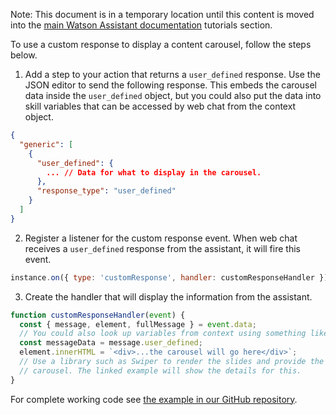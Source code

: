 Note: This document is in a temporary location until this content is moved into the [main Watson Assistant documentation](https://cloud.ibm.com/docs/watson-assistant?topic=watson-assistant-web-chat-overview) tutorials section.

To use a custom response to display a content carousel, follow the steps below.

1. Add a step to your action that returns a `user_defined` response. Use the JSON editor to send the following response. This embeds the carousel data inside the `user_defined` object, but you could also put the data into skill variables that can be accessed by web chat from the context object.
```json
{
  "generic": [
    {
      "user_defined": {
        ... // Data for what to display in the carousel.
      },
      "response_type": "user_defined"
    }
  ]
}
```
2. Register a listener for the custom response event. When web chat receives a `user_defined` response from the assistant, it will fire this event.
```javascript
instance.on({ type: 'customResponse', handler: customResponseHandler });
```
3. Create the handler that will display the information from the assistant.
```javascript
function customResponseHandler(event) {
  const { message, element, fullMessage } = event.data;
  // You could also look up variables from context using something like "fullMessage.context.skills['actions skill'].skill_variables"
  const messageData = message.user_defined;
  element.innerHTML = `<div>...the carousel will go here</div>`;
  // Use a library such as Swiper to render the slides and provide the interactive functionality for the
  // carousel. The linked example will show the details for this.
}
```

For complete working code see [the example in our GitHub repository](https://github.com/watson-developer-cloud/assistant-toolkit/tree/master/integrations/webchat/examples/content-carousel).